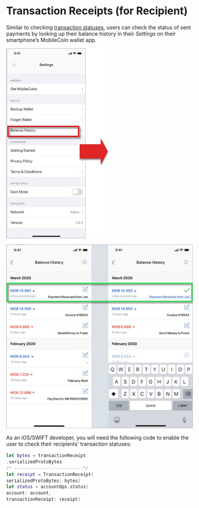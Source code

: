 # Transaction Receipts (for Recipient)

Similar to checking [transaction statuses](check-transaction-status.md), users can check the status of sent payments by looking up their balance history in their *Settings* on their smartphone’s MobileCoin wallet app.

![Locate the balance history in the Settings.](images/balance-history.jpeg)

![Users can check their recipients’ sent transaction statuses of impending received payments on their smartphone’s MobileCoin wallet app by looking up their balance history in their Settings.](images/transaction-receipts.jpeg)

As an iOS/SWIFT developer, you will need the following code to enable the user to check their recipients’ transaction statuses:

```SWIFT
let bytes = transactionReceipt
.serializedProtoBytes
/* ------------------------- */
let receipt = TransactionReceipt(
serializedProtoBytes: bytes)
let status = accountOps.status(
account: account,
transactionReceipt: receipt)
```
